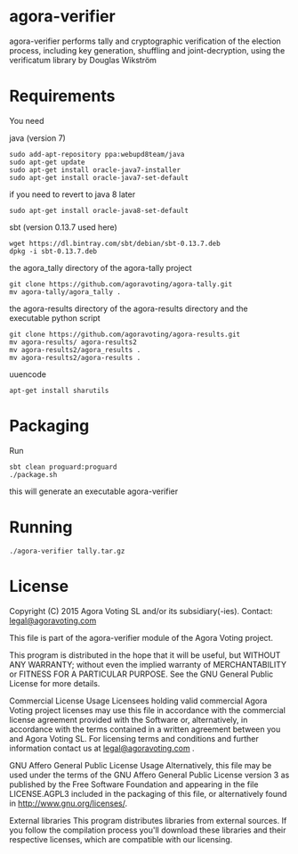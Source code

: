agora-verifier
==============


agora-verifier performs tally and cryptographic verification of the election process, including key generation, shuffling and joint-decryption, using the verificatum library by Douglas Wikström

Requirements
==============
You need

java (version 7)

    sudo add-apt-repository ppa:webupd8team/java
    sudo apt-get update
    sudo apt-get install oracle-java7-installer
    sudo apt-get install oracle-java7-set-default

if you need to revert to java 8 later

    sudo apt-get install oracle-java8-set-default

sbt (version 0.13.7 used here)

    wget https://dl.bintray.com/sbt/debian/sbt-0.13.7.deb
    dpkg -i sbt-0.13.7.deb

the agora\_tally directory of the agora-tally project

    git clone https://github.com/agoravoting/agora-tally.git
    mv agora-tally/agora_tally .

the agora-results directory of the agora-results directory and the executable python script

    git clone https://github.com/agoravoting/agora-results.git
    mv agora-results/ agora-results2
    mv agora-results2/agora_results .
    mv agora-results2/agora-results .

uuencode

    apt-get install sharutils

Packaging
==============
Run

    sbt clean proguard:proguard
    ./package.sh

this will generate an executable agora-verifier

Running
==============

    ./agora-verifier tally.tar.gz


# License

Copyright (C) 2015 Agora Voting SL and/or its subsidiary(-ies).
Contact: legal@agoravoting.com

This file is part of the agora-verifier module of the Agora Voting project.

This program is distributed in the hope that it will be useful, but WITHOUT ANY
WARRANTY; without even the implied warranty of MERCHANTABILITY or FITNESS FOR A
PARTICULAR PURPOSE.  See the GNU General Public License for more details.

Commercial License Usage
Licensees holding valid commercial Agora Voting project licenses may use this
file in accordance with the commercial license agreement provided with the
Software or, alternatively, in accordance with the terms contained in
a written agreement between you and Agora Voting SL. For licensing terms and
conditions and further information contact us at legal@agoravoting.com .

GNU Affero General Public License Usage
Alternatively, this file may be used under the terms of the GNU Affero General
Public License version 3 as published by the Free Software Foundation and
appearing in the file LICENSE.AGPL3 included in the packaging of this file, or
alternatively found in <http://www.gnu.org/licenses/>.

External libraries
This program distributes libraries from external sources. If you follow the
compilation process you'll download these libraries and their respective
licenses, which are compatible with our licensing.
